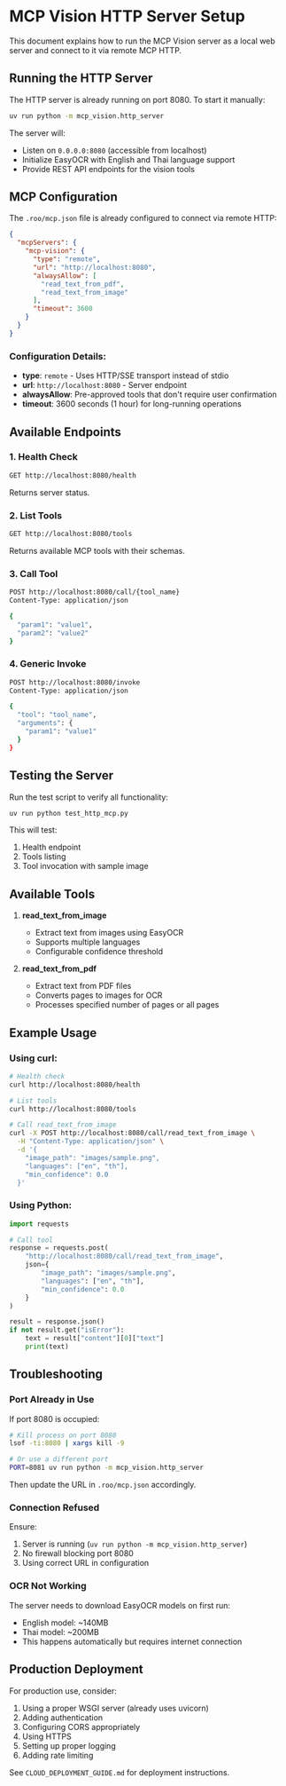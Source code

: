 # MCP Vision HTTP Server Setup

This document explains how to run the MCP Vision server as a local web server and connect to it via remote MCP HTTP.

## Running the HTTP Server

The HTTP server is already running on port 8080. To start it manually:

```bash
uv run python -m mcp_vision.http_server
```

The server will:
- Listen on `0.0.0.0:8080` (accessible from localhost)
- Initialize EasyOCR with English and Thai language support
- Provide REST API endpoints for the vision tools

## MCP Configuration

The `.roo/mcp.json` file is already configured to connect via remote HTTP:

```json
{
  "mcpServers": {
    "mcp-vision": {
      "type": "remote",
      "url": "http://localhost:8080",
      "alwaysAllow": [
        "read_text_from_pdf",
        "read_text_from_image"
      ],
      "timeout": 3600
    }
  }
}
```

### Configuration Details:
- **type**: `remote` - Uses HTTP/SSE transport instead of stdio
- **url**: `http://localhost:8080` - Server endpoint
- **alwaysAllow**: Pre-approved tools that don't require user confirmation
- **timeout**: 3600 seconds (1 hour) for long-running operations

## Available Endpoints

### 1. Health Check
```bash
GET http://localhost:8080/health
```
Returns server status.

### 2. List Tools
```bash
GET http://localhost:8080/tools
```
Returns available MCP tools with their schemas.

### 3. Call Tool
```bash
POST http://localhost:8080/call/{tool_name}
Content-Type: application/json

{
  "param1": "value1",
  "param2": "value2"
}
```

### 4. Generic Invoke
```bash
POST http://localhost:8080/invoke
Content-Type: application/json

{
  "tool": "tool_name",
  "arguments": {
    "param1": "value1"
  }
}
```

## Testing the Server

Run the test script to verify all functionality:

```bash
uv run python test_http_mcp.py
```

This will test:
1. Health endpoint
2. Tools listing
3. Tool invocation with sample image

## Available Tools

1. **read_text_from_image**
   - Extract text from images using EasyOCR
   - Supports multiple languages
   - Configurable confidence threshold

2. **read_text_from_pdf**
   - Extract text from PDF files
   - Converts pages to images for OCR
   - Processes specified number of pages or all pages

## Example Usage

### Using curl:

```bash
# Health check
curl http://localhost:8080/health

# List tools
curl http://localhost:8080/tools

# Call read_text_from_image
curl -X POST http://localhost:8080/call/read_text_from_image \
  -H "Content-Type: application/json" \
  -d '{
    "image_path": "images/sample.png",
    "languages": ["en", "th"],
    "min_confidence": 0.0
  }'
```

### Using Python:

```python
import requests

# Call tool
response = requests.post(
    "http://localhost:8080/call/read_text_from_image",
    json={
        "image_path": "images/sample.png",
        "languages": ["en", "th"],
        "min_confidence": 0.0
    }
)

result = response.json()
if not result.get("isError"):
    text = result["content"][0]["text"]
    print(text)
```

## Troubleshooting

### Port Already in Use
If port 8080 is occupied:
```bash
# Kill process on port 8080
lsof -ti:8080 | xargs kill -9

# Or use a different port
PORT=8081 uv run python -m mcp_vision.http_server
```
Then update the URL in `.roo/mcp.json` accordingly.

### Connection Refused
Ensure:
1. Server is running (`uv run python -m mcp_vision.http_server`)
2. No firewall blocking port 8080
3. Using correct URL in configuration

### OCR Not Working
The server needs to download EasyOCR models on first run:
- English model: ~140MB
- Thai model: ~200MB
- This happens automatically but requires internet connection

## Production Deployment

For production use, consider:
1. Using a proper WSGI server (already uses uvicorn)
2. Adding authentication
3. Configuring CORS appropriately
4. Using HTTPS
5. Setting up proper logging
6. Adding rate limiting

See `CLOUD_DEPLOYMENT_GUIDE.md` for deployment instructions.